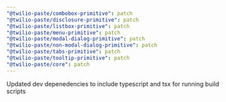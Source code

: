 ```yaml
---
"@twilio-paste/combobox-primitive": patch
"@twilio-paste/disclosure-primitive": patch
"@twilio-paste/listbox-primitive": patch
"@twilio-paste/menu-primitive": patch
"@twilio-paste/modal-dialog-primitive": patch
"@twilio-paste/non-modal-dialog-primitive": patch
"@twilio-paste/tabs-primitive": patch
"@twilio-paste/tooltip-primitive": patch
"@twilio-paste/core": patch
---
```


Updated dev depenedencies to include typescript and tsx for running build scripts
